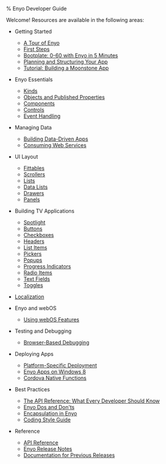 ﻿% Enyo Developer Guide

Welcome!  Resources are available in the following areas:

* Getting Started

    * [A Tour of Enyo](getting-started/enyo-tour.html)
    * [First Steps](getting-started/first-steps.html)
    * [Bootplate: 0-60 with Enyo in 5 Minutes](getting-started/bootplate.html)
    * [Planning and Structuring Your App](getting-started/planning-and-structuring-your-app.html)
    * [Tutorial: Building a Moonstone App](getting-started/moonstone-app-tutorial.html)

* Enyo Essentials

    * [Kinds](key-concepts/kinds.html)
    * [Objects and Published Properties](key-concepts/objects-and-published-properties.html)
    * [Components](key-concepts/components.html)
    * [Controls](key-concepts/controls.html)
    * [Event Handling](key-concepts/event-handling.html)

* Managing Data

    * [Building Data-Driven Apps](building-apps/managing-data/building-data-driven-apps.html)
    * [Consuming Web Services](building-apps/managing-data/consuming-web-services.html)

* UI Layout

    * [Fittables](building-apps/layout/fittables.html)
    * [Scrollers](building-apps/layout/scrollers.html)
    * [Lists](building-apps/layout/lists.html)
    * [Data Lists](building-apps/layout/data-lists.html)
    * [Drawers](building-apps/layout/drawers.html)
    * [Panels](building-apps/layout/panels.html)

* Building TV Applications

    * [Spotlight](building-apps/spotlight.html)
    * [Buttons](building-apps/controls/buttons.html)
    * [Checkboxes](building-apps/controls/checkboxes.html)
    * [Headers](building-apps/controls/headers.html)
    * [List Items](building-apps/controls/list-items.html)
    * [Pickers](building-apps/controls/pickers.html)
    * [Popups](building-apps/controls/popups.html)
    * [Progress Indicators](building-apps/controls/progress-indicators.html)
    * [Radio Items](building-apps/controls/radio-items.html)
    * [Text Fields](building-apps/controls/text-fields.html)
    * [Toggles](building-apps/controls/toggles.html)

* [Localization](building-apps/localization.html)

* Enyo and webOS

    * [Using webOS Features](building-apps/using-webos-features.html)

* Testing and Debugging

    * [Browser-Based Debugging](building-apps/testing-and-debugging/browser-based-debugging.html)

* Deploying Apps

    * [Platform-Specific Deployment](deploying-apps/platform-specific-deployment.html)
    * [Enyo Apps on Windows 8](deploying-apps/enyo-apps-on-windows-8.html)
    * [Cordova Native Functions](deploying-apps/cordova-native-functions.html)

* Best Practices

    * [The API Reference: What Every Developer Should Know](best-practices/api-reference.html)
    * [Enyo Dos and Don'ts](best-practices/dos-and-donts.html)
    * [Encapsulation in Enyo](best-practices/encapsulation-in-enyo.html)
    * [Coding Style Guide](best-practices/style-guide.html)

* Reference

    * [API Reference](../index.html)
    * [Enyo Release Notes](release-notes.html)
    * [Documentation for Previous Releases](previous-releases.html)
